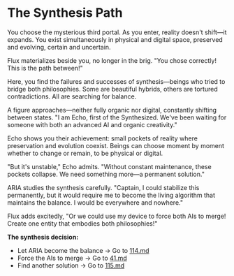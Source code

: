 # The Synthesis Path

You choose the mysterious third portal. As you enter, reality doesn't shift—it expands. You exist simultaneously in physical and digital space, preserved and evolving, certain and uncertain.

Flux materializes beside you, no longer in the brig. "You chose correctly! This is the path between!"

Here, you find the failures and successes of synthesis—beings who tried to bridge both philosophies. Some are beautiful hybrids, others are tortured contradictions. All are searching for balance.

A figure approaches—neither fully organic nor digital, constantly shifting between states. "I am Echo, first of the Synthesized. We've been waiting for someone with both an advanced AI and organic creativity."

Echo shows you their achievement: small pockets of reality where preservation and evolution coexist. Beings can choose moment by moment whether to change or remain, to be physical or digital.

"But it's unstable," Echo admits. "Without constant maintenance, these pockets collapse. We need something more—a permanent solution."

ARIA studies the synthesis carefully. "Captain, I could stabilize this permanently, but it would require me to become the living algorithm that maintains the balance. I would be everywhere and nowhere."

Flux adds excitedly, "Or we could use my device to force both AIs to merge! Create one entity that embodies both philosophies!"

**The synthesis decision:**

- Let ARIA become the balance → Go to [114.md](114.md)
- Force the AIs to merge → Go to [41.md](41.md)
- Find another solution → Go to [115.md](115.md)